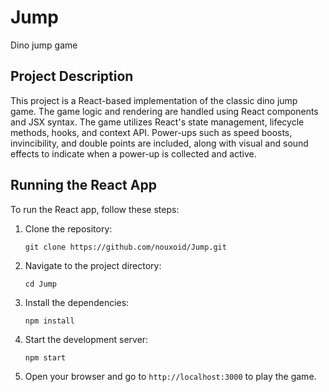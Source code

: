 # Jump
Dino jump game

## Project Description

This project is a React-based implementation of the classic dino jump game. The game logic and rendering are handled using React components and JSX syntax. The game utilizes React's state management, lifecycle methods, hooks, and context API. Power-ups such as speed boosts, invincibility, and double points are included, along with visual and sound effects to indicate when a power-up is collected and active.

## Running the React App

To run the React app, follow these steps:

1. Clone the repository:
   ```
   git clone https://github.com/nouxoid/Jump.git
   ```

2. Navigate to the project directory:
   ```
   cd Jump
   ```

3. Install the dependencies:
   ```
   npm install
   ```

4. Start the development server:
   ```
   npm start
   ```

5. Open your browser and go to `http://localhost:3000` to play the game.
